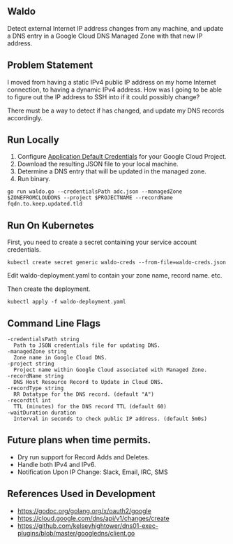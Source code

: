 ## Waldo

Detect external Internet IP address changes from any machine, and update a DNS entry in a Google Cloud DNS Managed Zone with that new IP address.

## Problem Statement

I moved from having a static IPv4 public IP address on my home Internet connection,
to having a dynamic IPv4 address. How was I going to be able to figure out the
IP address to SSH into if it could possibly change?

There must be a way to detect if has changed, and update my DNS records accordingly.

## Run Locally
1. Configure [Application Default Credentials](https://developers.google.com/identity/protocols/application-default-credentials) for your Google Cloud Project.
2. Download the resulting JSON file to your local machine.
3. Determine a DNS entry that will be updated in the managed zone.
4. Run binary.
```
go run waldo.go --credentialsPath adc.json --managedZone $ZONEFROMCLOUDDNS --project $PROJECTNAME --recordName fqdn.to.keep.updated.tld
```

## Run On Kubernetes

First, you need to create a secret containing your service account credentials.

```
kubectl create secret generic waldo-creds --from-file=waldo-creds.json
```

Edit waldo-deployment.yaml to contain your zone name, record name. etc.

Then create the deployment.

```
kubectl apply -f waldo-deployment.yaml
```

## Command Line Flags

```
-credentialsPath string
  Path to JSON credentials file for updating DNS.
-managedZone string
  Zone name in Google Cloud DNS.
-project string
  Project name within Google Cloud associated with Managed Zone.
-recordName string
  DNS Host Resource Record to Update in Cloud DNS.
-recordType string
  RR Datatype for the DNS record. (default "A")
-recordttl int
  TTL (minutes) for the DNS record TTL (default 60)
-waitDuration duration
  Interval in seconds to check public IP address. (default 5m0s)
```

## Future plans when time permits.

* Dry run support for Record Adds and Deletes.
* Handle both IPv4 and IPv6.
* Notification Upon IP Change: Slack, Email, IRC, SMS

## References Used in Development

* https://godoc.org/golang.org/x/oauth2/google
* https://cloud.google.com/dns/api/v1/changes/create
* https://github.com/kelseyhightower/dns01-exec-plugins/blob/master/googledns/client.go

